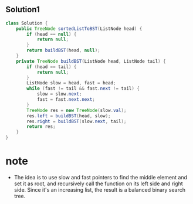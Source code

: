 ## Solution1
``` java
class Solution {
    public TreeNode sortedListToBST(ListNode head) {
        if (head == null) {
            return null;
        }
        return buildBST(head, null);
    }
    private TreeNode buildBST(ListNode head, ListNode tail) {
        if (head == tail) {
            return null;
        }
        ListNode slow = head, fast = head;
        while (fast != tail && fast.next != tail) {
            slow = slow.next;
            fast = fast.next.next;
        }
        TreeNode res = new TreeNode(slow.val);
        res.left = buildBST(head, slow);
        res.right = buildBST(slow.next, tail);
        return res;
    }
}
```

# note
* The idea is to use slow and fast pointers to find the middle element and set it as root, and recursively call the function
on its left side and right side. Since it's an increasing list, the result is a balanced binary search tree.

